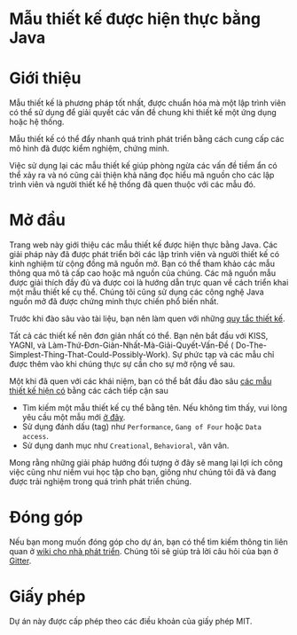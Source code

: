 # Mẫu thiết kế được hiện thực bằng Java

# Giới thiệu

Mẫu thiết kế là phương pháp tốt nhất, được chuẩn hóa mà một lập trình viên có thể sử dụng để giải quyết các vấn đề chung
khi thiết kế một ứng dụng hoặc hệ thống.

Mẫu thiết kế có thể đẩy nhanh quá trình phát triển bằng cách cung cấp các mô hình đã được kiểm nghiệm, chứng minh.

Việc sử dụng lại các mẫu thiết kế giúp phòng ngừa các vấn đề tiềm ẩn có thể xảy ra và nó cũng cải thiện khả năng đọc
hiểu mã nguồn cho các lập trình viên và người thiết kế hệ thống đã quen thuộc với các mẫu đó.

# Mở đầu

Trang web này giới thiệu các mẫu thiết kế được hiện thực bằng Java. Các giải pháp này đã được phát triển
bởi các lập trình viên và người thiết kế có kinh nghiệm từ cộng đồng mã nguồn mở.
Bạn có thể tham khảo các mẫu thông qua mô tả cấp cao hoặc mã nguồn của chúng.
Các mã nguồn mẫu được giải thích đầy đủ và được coi là hướng dẫn trực quan về cách triển khai một mẫu thiết kế cụ thể.
Chúng tôi cũng sử dụng các công nghệ Java nguồn mở đã được chứng minh thực chiến phổ biến nhất.

Trước khi đào sâu vào tài liệu, bạn nên làm quen với những
[quy tắc thiết kế](https://java-design-patterns.com/principles/).

Tất cả các thiết kế nên đơn giản nhất có thể.
Bạn nên bắt đầu với KISS, YAGNI, và Làm-Thứ-Đơn-Giản-Nhất-Mà-Giải-Quyết-Vấn-Đề (
Do-The-Simplest-Thing-That-Could-Possibly-Work).
Sự phức tạp và các mẫu chỉ được thêm vào khi chúng thực sự cần cho sự mở rộng về sau.

Một khi đã quen với các khái niệm, bạn có thể bắt đầu đào sâu
[các mẫu thiết kế hiện có](https://java-design-patterns.com/patterns/)
bằng các cách tiếp cận sau

- Tìm kiếm một mẫu thiết kế cụ thể bằng tên. Nếu không tìm thấy, vui lòng yêu cầu một mẫu
  mới [ở đây](https://github.com/iluwatar/java-design-patterns/issues).
- Sử dụng đánh dấu (tag) như `Performance`, `Gang of Four` hoặc `Data access`.
- Sử dụng danh mục như `Creational`, `Behavioral`, vân vân.

Mong rằng những giải pháp hướng đối tượng ở đây sẽ mang lại lợi ích công việc cũng như niềm vui học tập cho bạn, giống
như chúng tôi đã và đang được trải nghiệm trong quá trình phát triển chúng.

# Đóng góp

Nếu bạn mong muốn đóng góp cho dự án, bạn có thể tìm kiếm thông tin liên quan
ở [wiki cho nhà phát triển](https://github.com/iluwatar/java-design-patterns/wiki).
Chúng tôi sẽ giúp trả lời câu hỏi của bạn ở [Gitter](https://gitter.im/iluwatar/java-design-patterns).

# Giấy phép

Dự án này được cấp phép theo các điều khoản của giấy phép MIT.
